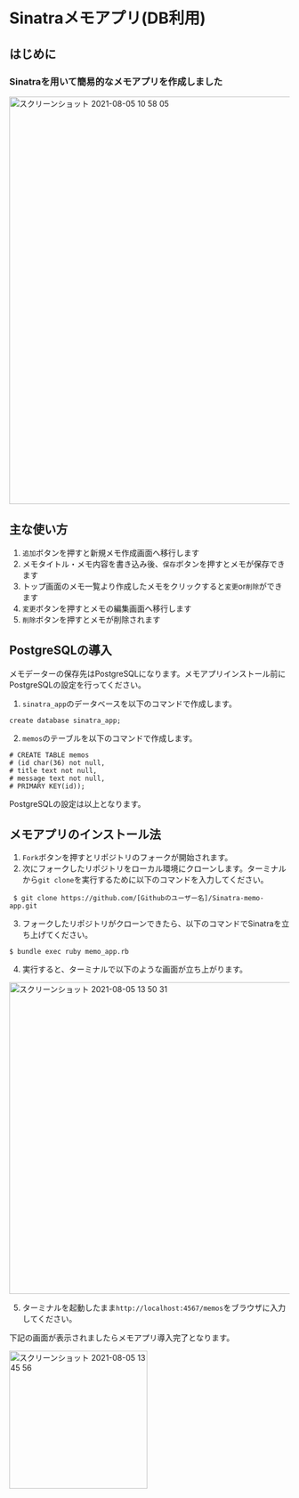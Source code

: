# Sinatraメモアプリ(DB利用)

## はじめに
### Sinatraを用いて簡易的なメモアプリを作成しました
<img width="732" alt="スクリーンショット 2021-08-05 10 58 05" src="https://user-images.githubusercontent.com/80372144/128279002-d5693df4-8531-4da7-a2ac-af9a4f46bc29.png">


## 主な使い方
1. `追加`ボタンを押すと新規メモ作成画面へ移行します
2. メモタイトル・メモ内容を書き込み後、`保存`ボタンを押すとメモが保存できます
3. トップ画面のメモ一覧より作成したメモをクリックすると`変更`or`削除`ができます
4. `変更`ボタンを押すとメモの編集画面へ移行します
5. `削除`ボタンを押すとメモが削除されます

## PostgreSQLの導入
メモデーターの保存先はPostgreSQLになります。メモアプリインストール前にPostgreSQLの設定を行ってください。
1. `sinatra_app`のデータベースを以下のコマンドで作成します。
```
create database sinatra_app;
```
2. `memos`のテーブルを以下のコマンドで作成します。
```
# CREATE TABLE memos
# (id char(36) not null,
# title text not null,
# message text not null,
# PRIMARY KEY(id));
```
PostgreSQLの設定は以上となります。

## メモアプリのインストール法

1. `Fork`ボタンを押すとリポジトリのフォークが開始されます。
2. 次にフォークしたリポジトリをローカル環境にクローンします。ターミナルから`git clone`を実行するために以下のコマンドを入力してください。
 
 ```
  $ git clone https://github.com/[Githubのユーザー名]/Sinatra-memo-app.git
  ```
 3. フォークしたリポジトリがクローンできたら、以下のコマンドでSinatraを立ち上げてください。

```
$ bundle exec ruby memo_app.rb 
```
4. 実行すると、ターミナルで以下のような画面が立ち上がります。
<img width="560" alt="スクリーンショット 2021-08-05 13 50 31" src="https://user-images.githubusercontent.com/80372144/128292878-e04a9b0c-f90c-486a-9df8-2e8a5eae3aac.png">

5. ターミナルを起動したまま`http://localhost:4567/memos`をブラウザに入力してください。

 下記の画面が表示されましたらメモアプリ導入完了となります。

<img width="248" alt="スクリーンショット 2021-08-05 13 45 56" src="https://user-images.githubusercontent.com/80372144/128293131-182cfe35-e657-4813-98b6-c145ef804a81.png">


